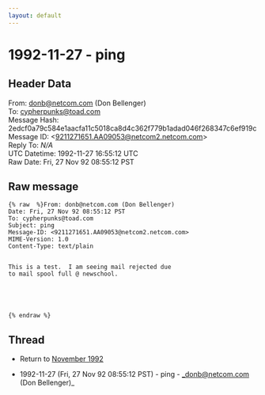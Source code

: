 ```yaml
---
layout: default
---
```


# 1992-11-27 - ping

## Header Data

From: donb@netcom.com (Don Bellenger)<br>
To: cypherpunks@toad.com<br>
Message Hash: 2edcf0a79c584e1aacfa11c5018ca8d4c362f779b1adad046f268347c6ef919c<br>
Message ID: \<9211271651.AA09053@netcom2.netcom.com\><br>
Reply To: _N/A_<br>
UTC Datetime: 1992-11-27 16:55:12 UTC<br>
Raw Date: Fri, 27 Nov 92 08:55:12 PST<br>

## Raw message

```
{% raw  %}From: donb@netcom.com (Don Bellenger)
Date: Fri, 27 Nov 92 08:55:12 PST
To: cypherpunks@toad.com
Subject: ping
Message-ID: <9211271651.AA09053@netcom2.netcom.com>
MIME-Version: 1.0
Content-Type: text/plain


This is a test.  I am seeing mail rejected due
to mail spool full @ newschool.





{% endraw %}
```

## Thread

+ Return to [November 1992](/years/1992/11)

+ 1992-11-27 (Fri, 27 Nov 92 08:55:12 PST) - ping - _donb@netcom.com (Don Bellenger)_


